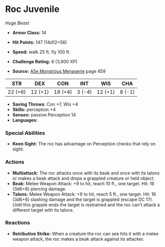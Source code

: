 # Roc Juvenile

*Huge* *Beast*

- **Armor Class:** 14
- **Hit Points:** 147 (14d12+56)
- **Speed:** walk 25 ft. fly 100 ft.

- **Challenge Rating:** 8 (3,900 XP)
- **Source:** [A5e Monstrous Menagerie](https://enpublishingrpg.com/products/level-up-monstrous-menagerie-a5e) page 459

| STR | DEX | CON | INT | WIS | CHA |
| --- | --- | --- | --- | --- | --- |
| 22 (+6) | 12 (+1) | 18 (+4) | 3 (-4) | 12 (+1) | 8 (-1) |

- **Saving Throws**: Con +7, Wis +4
- **Skills:** perception +4
- **Senses:** passive Perception 14
- **Languages:** 

### Special Abilities

- **Keen Sight:** The roc has advantage on Perception checks that rely on sight.

### Actions

- **Multiattack:** The roc attacks once with its beak and once with its talons  or makes a beak attack and drops a grappled creature or held object.
- **Beak:** Melee Weapon Attack: +9 to hit, reach 10 ft., one target. Hit: 16 (3d6+6) piercing damage.
- **Talons:** Melee Weapon Attack: +9 to hit, reach 5 ft., one target. Hit: 16 (3d6+6) slashing damage  and the target is grappled (escape DC 17). Until this grapple ends  the target is restrained  and the roc can't attack a different target with its talons.

### Reactions

- **Retributive Strike:** When a creature the roc can see hits it with a melee weapon attack, the roc makes a beak attack against its attacker.


